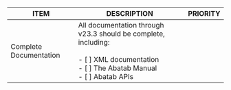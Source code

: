 | ITEM                   | DESCRIPTION                                                                                                                                       | PRIORITY |
|------------------------|---------------------------------------------------------------------------------------------------------------------------------------------------|----------|
| Complete Documentation | All documentation through v23.3 should be complete, including:<br/><br/>- [ ] XML documentation<br/>- [ ] The Abatab Manual<br/>- [ ] Abatab APIs |